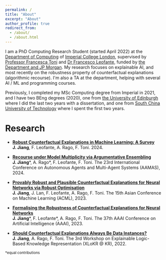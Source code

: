 ```yaml
---
permalink: /
title: "About"
excerpt: "About"
author_profile: true
redirect_from: 
  - /about/
  - /about.html
---
```


I am a PhD Computing Research Student (started April 2022) at the [Department of Computing](https://www.imperial.ac.uk/computing) of [Imperial College London](https://www.imperial.ac.uk/), supervised by [Professor Francesca Toni](https://www.doc.ic.ac.uk/~ft/) and [Dr Francesco Leofante](https://fraleo.github.io/), funded by [the Department and JP Morgan](https://raeng.org.uk/programmes-and-prizes/programmes/meet-the-researchers/professor-francesca-toni). My research focuses on explainable AI, and most recently on the robustness property of counterfactual explanations (algorithmic recourse). I'm also a TA at the department, helping with several AI / ML and programming courses. 

Previously, I completed my MSc Computing degree from Imperial in 2021, and I have two BEng degrees (2020), one from [the University of Edinburgh](https://www.ed.ac.uk/) where I did the last two years with a dissertation, and one from [South China University of Technology](https://www.scut.edu.cn/en/) where I spent the first two years.

# Research

- [**Robust Counterfactual Explanations in Machine Learning: A Survey**](https://arxiv.org/abs/2402.01928)\
**J. Jiang**, F. Leofante, A. Rago, F. Toni. 2024.

- [**Recourse under Model Multiplicity via Argumentative Ensembling**](https://arxiv.org/abs/2312.15097)\
**J. Jiang**\*, A. Rago\*, F. Leofante, F. Toni. The 23rd International Conference on Autonomous Agents and Multi-Agent Systems (AAMAS), 2024.

- [**Provably Robust and Plausible Counterfactual Explanations for Neural Networks via Robust Optimisation**](https://arxiv.org/abs/2309.12545)\
**J. Jiang**, J. Lan, F. Leofante, A. Rago, F. Toni. The 15th Asian Conference on Machine Learning (ACML), 2023.

- [**Formalising the Robustness of Counterfactual Explanations for Neural Networks**](https://ojs.aaai.org/index.php/AAAI/article/view/26740)\
**J. Jiang**\*, F. Leofante\*, A. Rago, F. Toni. The 37th AAAI Conference on Artificial Intelligence (AAAI), 2023.

- [**Should Counterfactual Explanations Always Be Data Instances?**](https://sites.google.com/view/xlokr2022)\
**J. Jiang**, A. Rago, F. Toni. The 3rd Workshop on Explainable Logic-Based Knowledge Representation (XLoKR @ KR), 2022.

<sub>*equal contributions</sub>
